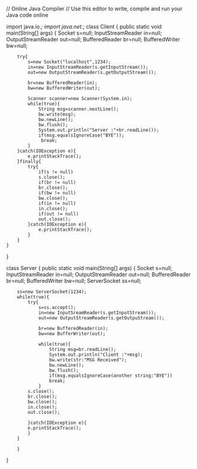 // Online Java Compiler
// Use this editor to write, compile and run your Java code online

import java.io.*;
import java.net.*;
class Client {
    public static void main(String[] args) {
        Socket s=null;
        InputStreamReader in=null;
        OutputStreamReader out=null;
        BufferedReader br=null;
        BufferedWriter bw=null;
        
        try{
            s=new Socket("localhost",1234);
            in=new InputStreamReader(s.getInputStream());
            out=new OutputStreamReader(s.getOutputStream());
            
            br=new BufferedReader(in);
            bw=new BufferedWriter(out);
            
            Scanner scanner=new Scanner(System.in);
            while(true){
                String msg=scanner.nextLine();
                bw.write(msg);
                bw.newLine();
                bw.flush();
                System.out.println("Server :"+br.readLine());
                if(msg.equalsIgnoreCase("BYE"));
                 break;
            }
        }catch(IOException e){
            e.printStackTrace();
        }finally{
            try{
                if(s != null)
                s.close();
                if(br != null)
                br.close();
                if(bw != null)
                bw.close();
                if(in != null)
                in.close();
                if(out != null)
                out.close();
            }catch(IOException e){
                e.printStackTrace();
            }
        }
    }
}

class Server {
    public static void main(String[] args) {
        Socket s=null;
        InputStreamReader in=null;
        OutputStreamReader out=null;
        BufferedReader br=null;
        BufferedWriter bw=null;
        ServerSocket ss=null;
        
        ss=new ServerSocket(1234);
        while(true){
            try{
                s=ss.accept();
                in=new InputSreamReader(s.getInputStream());
                out=new OutputStreamReader(s.getOutpuStream());
                
                br=new BufferedReader(in);
                bw=new BufferWriter(out);
                
                while(true){
                    String msg=br.readLine();
                    System.out.println("Client :"+msg);
                    bw.write(str:"MSG Received");
                    bw.newLine();
                    bw.flush();
                    if(msg.equalsIgnoreCase(another string:"BYE"))
                    break;
                }
            s.close();
            br.close();
            bw.close();
            in.close();
            out.close();
                
            }catch(IOException e){
            e.printStackTrace();
            }
        }
          
        }
}
